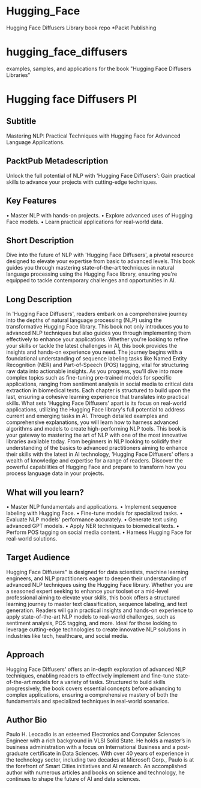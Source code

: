 # Hugging_Face
Hugging Face Diffusers Library book repo *Packt Publishing
# hugging_face_diffusers
examples, samples, and applications for the book "Hugging Face Diffusers Libraries"
# Hugging face Diffusers PI
## Subtitle
Mastering NLP: Practical Techniques with Hugging Face for Advanced Language Applications.

## PacktPub Metadescription
Unlock the full potential of NLP with 'Hugging Face Diffusers': Gain practical skills to advance your projects with cutting-edge techniques.

## Key Features
•	Master NLP with hands-on projects.
•	Explore advanced uses of Hugging Face models.
•	Learn practical applications for real-world data.

## Short Description
Dive into the future of NLP with 'Hugging Face Diffusers', a pivotal resource designed to elevate your expertise from basic to advanced levels. This book guides you through mastering state-of-the-art techniques in natural language processing using the Hugging Face library, ensuring you're equipped to tackle contemporary challenges and opportunities in AI.
## Long Description
In 'Hugging Face Diffusers', readers embark on a comprehensive journey into the depths of natural language processing (NLP) using the transformative Hugging Face library. This book not only introduces you to advanced NLP techniques but also guides you through implementing them effectively to enhance your applications. Whether you're looking to refine your skills or tackle the latest challenges in AI, this book provides the insights and hands-on experience you need.
The journey begins with a foundational understanding of sequence labeling tasks like Named Entity Recognition (NER) and Part-of-Speech (POS) tagging, vital for structuring raw data into actionable insights. As you progress, you'll dive into more complex topics such as fine-tuning pre-trained models for specific applications, ranging from sentiment analysis in social media to critical data extraction in biomedical texts. Each chapter is structured to build upon the last, ensuring a cohesive learning experience that translates into practical skills.
What sets 'Hugging Face Diffusers' apart is its focus on real-world applications, utilizing the Hugging Face library's full potential to address current and emerging tasks in AI. Through detailed examples and comprehensive explanations, you will learn how to harness advanced algorithms and models to create high-performing NLP tools. This book is your gateway to mastering the art of NLP with one of the most innovative libraries available today.
From beginners in NLP looking to solidify their understanding of the basics to advanced practitioners aiming to enhance their skills with the latest in AI technology, 'Hugging Face Diffusers' offers a wealth of knowledge and expertise for a range of readers. Discover the powerful capabilities of Hugging Face and prepare to transform how you process language data in your projects.
## What will you learn?
•	Master NLP fundamentals and applications.
•	Implement sequence labeling with Hugging Face.
•	Fine-tune models for specialized tasks.
•	Evaluate NLP models' performance accurately.
•	Generate text using advanced GPT models.
•	Apply NER techniques to biomedical texts.
•	Perform POS tagging on social media content.
•	Harness Hugging Face for real-world solutions.

## Target Audience
Hugging Face Diffusers" is designed for data scientists, machine learning engineers, and NLP practitioners eager to deepen their understanding of advanced NLP techniques using the Hugging Face library. Whether you are a seasoned expert seeking to enhance your toolset or a mid-level professional aiming to elevate your skills, this book offers a structured learning journey to master text classification, sequence labeling, and text generation. Readers will gain practical insights and hands-on experience to apply state-of-the-art NLP models to real-world challenges, such as sentiment analysis, POS tagging, and more. Ideal for those looking to leverage cutting-edge technologies to create innovative NLP solutions in industries like tech, healthcare, and social media.
## Approach
Hugging Face Diffusers' offers an in-depth exploration of advanced NLP techniques, enabling readers to effectively implement and fine-tune state-of-the-art models for a variety of tasks. Structured to build skills progressively, the book covers essential concepts before advancing to complex applications, ensuring a comprehensive mastery of both the fundamentals and specialized techniques in real-world scenarios.
## Author Bio
Paulo H. Leocadio is an esteemed Electronics and Computer Sciences Engineer with a rich background in VLSI Solid State. He holds a master’s in business administration with a focus on International Business and a post-graduate certificate in Data Sciences. With over 40 years of experience in the technology sector, including two decades at Microsoft Corp., Paulo is at the forefront of Smart Cities initiatives and AI research. An accomplished author with numerous articles and books on science and technology, he continues to shape the future of AI and data sciences.
